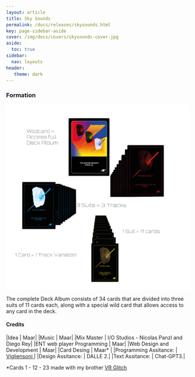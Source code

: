 ```yaml
---
layout: article
title: Sky Sounds
permalink: /docs/releases/skysounds.html
key: page-sidebar-aside
cover: /img/docs/covers/skysounds-cover.jpg
aside:
  toc: true
sidebar:
  nav: layouts
header:
   theme: dark
---
```


### Formation

![Image](/img/docs/ent-release/01_skysounds.png "Sky Sounds formation")

The complete Deck Album consists of 34 cards that are divided into three suits of 11 cards each, along with a special wild card that allows access to any card in the deck. 


#### Credits

|Idea | Maar|
|Music | Maar|
|Mix Master | I/O Studios - Nicolas Panzl and Diego Rey|
|ENT web player Programming | Maar|
|Web Design and Development | Maar|
|Card Desing | Maar* |
|Programming Assitance: | <a href="https://vigliensoni.com/" target="_blank"> Vigliensoni </a>| 
|Design Assitance: | DALLE 2.| 
|Text Assitance: | Chat-GPT3.|

*Cards 1 - 12 - 23  made with my brother <a href="http://vrglit.ch " target="_blank"> VR Glitch </a>
